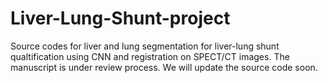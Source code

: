 # Liver-Lung-Shunt-project

Source codes for liver and lung segmentation for liver-lung shunt qualtification using CNN and registration on SPECT/CT images.
The manuscript is under review process. We will update the source code soon.

